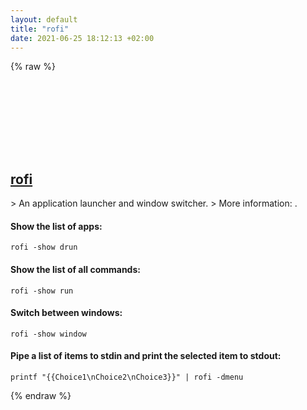 ```yaml
---
layout: default
title: "rofi"
date: 2021-06-25 18:12:13 +02:00
---
```

{% raw %}
<h2 id="rofi">
  <a href="/en/linux/rofi.html">rofi</a> <a href="#rofi"><svg class="icon">
    <use href="/assets/images/unicode_sprite.svg#link" />
  </svg></a>
</h2>
> An application launcher and window switcher.
> More information: <https://github.com/davatorium/rofi>.

#### Show the list of apps:
```shell
rofi -show drun
```
#### Show the list of all commands:
```shell
rofi -show run
```
#### Switch between windows:
```shell
rofi -show window
```
#### Pipe a list of items to stdin and print the selected item to stdout:
```shell
printf "{{Choice1\nChoice2\nChoice3}}" | rofi -dmenu
```
{% endraw %}